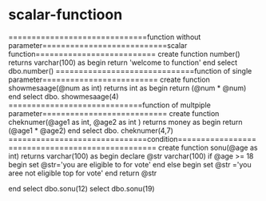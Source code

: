 # scalar-functioon


==============================function without parameter===========================scalar function==========================
create function number()
returns varchar(100)
as
begin
return 'welcome to function'
end
select dbo.number()
==============================function of single parameter=========================
create function showmesaage(@num as int)
returns int
as
begin
return (@num * @num)
end
select dbo. showmesaage(4)
=============================function of multpiple parameter===========================
create function cheknumer(@age1 as int, @age2 as int )
returns money
as
begin
return (@age1 * @age2)
end
select dbo. cheknumer(4,7)
==============================condition=================================================
create function sonu(@age as int)
returns varchar(100)
as
begin
       declare @str varchar(100)
	   if @age >= 18
	   begin
	       set @str='you are eligible to for vote'
		   end
		   else
		   begin 
		   set @str ='you aree not eligible top for vote'
		   end
		   return @str
		   
end
select dbo.sonu(12)
select dbo.sonu(19)


